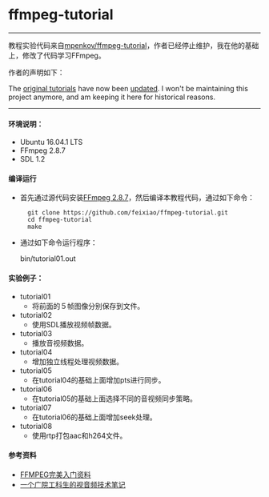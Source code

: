 ffmpeg-tutorial
===============

* * *
教程实验代码来自[mpenkov/ffmpeg-tutorial](https://github.com/mpenkov/ffmpeg-tutorial)，作者已经停止维护，我在他的基础上，修改了代码学习FFmpeg。

作者的声明如下：

The [original tutorials](http://dranger.com/ffmpeg/) have now been [updated](https://ffmpeg.org/pipermail/libav-user/2015-February/007896.html).
I won't be maintaining this project anymore, and am keeping it here for historical reasons.
* * *

#### 环境说明：
+ Ubuntu 16.04.1 LTS
+ FFmpeg 2.8.7
+ SDL 1.2 

#### 编译运行

+ 首先通过源代码安装[FFmpeg 2.8.7](https://ffmpeg.org/download.html#releases)，然后编译本教程代码，通过如下命令：

	    git clone https://github.com/feixiao/ffmpeg-tutorial.git
    	cd ffmpeg-tutorial
    	make
  
+ 通过如下命令运行程序：
 	
 	 bin/tutorial01.out

#### 实验例子：
+ tutorial01
	+ 将前面的５帧图像分别保存到文件。
+ tutorial02
	+ 使用SDL播放视频帧数据。
+ tutorial03
	+ 播放音视频数据。
+ tutorial04
	+ 增加独立线程处理视频数据。
+ tutorial05
	+ 在tutorial04的基础上面增加pts进行同步。
+ tutorial06
	+ 在tutorial05的基础上面选择不同的音视频同步策略。
+ tutorial07
	+ 在tutorial06的基础上面增加seek处理。
+ tutorial08
	+ 使用rtp打包aac和h264文件。

#### 参考资料
+ [FFMPEG完美入门资料](http://download.csdn.net/download/leeking1989/7111345)
+ [一个广院工科生的视音频技术笔记](http://blog.csdn.net/leixiaohua1020)
